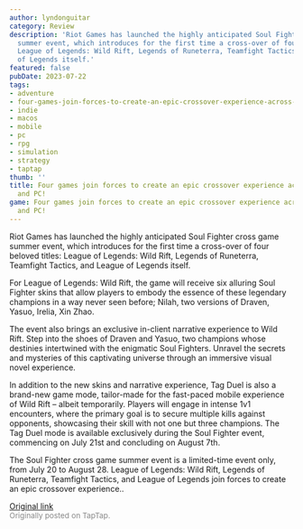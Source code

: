 ```yaml
---
author: lyndonguitar
category: Review
description: 'Riot Games has launched the highly anticipated Soul Fighter cross game
  summer event, which introduces for the first time a cross-over of four beloved titles:
  League of Legends: Wild Rift, Legends of Runeterra, Teamfight Tactics, and League
  of Legends itself.'
featured: false
pubDate: 2023-07-22
tags:
- adventure
- four-games-join-forces-to-create-an-epic-crossover-experience-across-mobile-and-pc
- indie
- macos
- mobile
- pc
- rpg
- simulation
- strategy
- taptap
thumb: ''
title: Four games join forces to create an epic crossover experience across mobile
  and PC!
game: Four games join forces to create an epic crossover experience across mobile
  and PC!
---
```

Riot Games has launched the highly anticipated Soul Fighter cross game summer event, which introduces for the first time a cross-over of four beloved titles: League of Legends: Wild Rift, Legends of Runeterra, Teamfight Tactics, and League of Legends itself.

For League of Legends: Wild Rift, the game will receive six alluring Soul Fighter skins that allow players to embody the essence of these legendary champions in a way never seen before; Nilah, two versions of Draven, Yasuo, Irelia, Xin Zhao.

The event also brings an exclusive in-client narrative experience to Wild Rift. Step into the shoes of Draven and Yasuo, two champions whose destinies intertwined with the enigmatic Soul Fighters. Unravel the secrets and mysteries of this captivating universe through an immersive visual novel experience.

In addition to the new skins and narrative experience, Tag Duel is also a brand-new game mode, tailor-made for the fast-paced mobile experience of Wild Rift – albeit temporarily. Players will engage in intense 1v1 encounters, where the primary goal is to secure multiple kills against opponents, showcasing their skill with not one but three champions. The Tag Duel mode is available exclusively during the Soul Fighter event, commencing on July 21st and concluding on August 7th.

The Soul Fighter cross game summer event is a limited-time event only, from July 20 to August 28. League of Legends: Wild Rift, Legends of Runeterra, Teamfight Tactics, and League of Legends join forces to create an epic crossover experience..

[Original link](https://m.taptap.io/post/6037483?share_id=7b83c6924855&utm_medium=share&utm_source=discord)<br><span style="font-size: 0.95em; color: #888;">Originally posted on TapTap.</span>